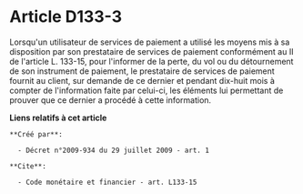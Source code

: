 # Article D133-3

Lorsqu'un utilisateur de services de paiement a utilisé les moyens mis à sa disposition par son prestataire de services de
paiement conformément au II de l'article L. 133-15, pour l'informer de la perte, du vol ou du détournement de son instrument
de paiement, le prestataire de services de paiement fournit au client, sur demande de ce dernier et pendant dix-huit mois à
compter de l'information faite par celui-ci, les éléments lui permettant de prouver que ce dernier a procédé à cette
information.

**Liens relatifs à cet article**

	**Créé par**:

	  - Décret n°2009-934 du 29 juillet 2009 - art. 1

	**Cite**:

	  - Code monétaire et financier - art. L133-15

